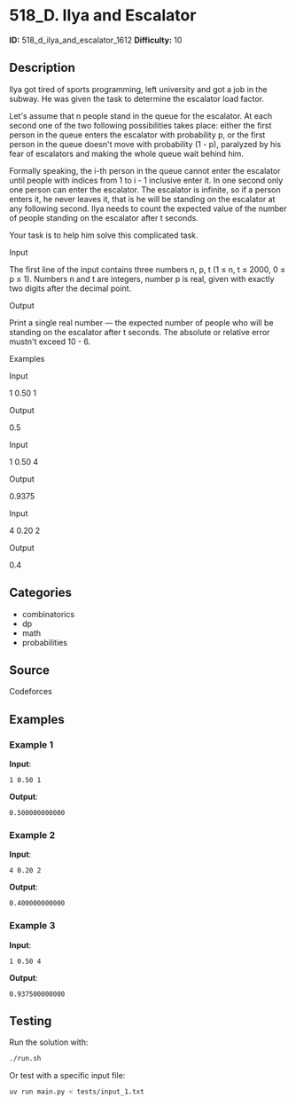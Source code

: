 # 518_D. Ilya and Escalator

**ID:** 518_d_ilya_and_escalator_1612
**Difficulty:** 10

## Description

Ilya got tired of sports programming, left university and got a job in the subway. He was given the task to determine the escalator load factor.

Let's assume that n people stand in the queue for the escalator. At each second one of the two following possibilities takes place: either the first person in the queue enters the escalator with probability p, or the first person in the queue doesn't move with probability (1 - p), paralyzed by his fear of escalators and making the whole queue wait behind him.

Formally speaking, the i-th person in the queue cannot enter the escalator until people with indices from 1 to i - 1 inclusive enter it. In one second only one person can enter the escalator. The escalator is infinite, so if a person enters it, he never leaves it, that is he will be standing on the escalator at any following second. Ilya needs to count the expected value of the number of people standing on the escalator after t seconds.

Your task is to help him solve this complicated task.

Input

The first line of the input contains three numbers n, p, t (1 ≤ n, t ≤ 2000, 0 ≤ p ≤ 1). Numbers n and t are integers, number p is real, given with exactly two digits after the decimal point.

Output

Print a single real number — the expected number of people who will be standing on the escalator after t seconds. The absolute or relative error mustn't exceed 10 - 6.

Examples

Input

1 0.50 1


Output

0.5


Input

1 0.50 4


Output

0.9375


Input

4 0.20 2


Output

0.4

## Categories

- combinatorics
- dp
- math
- probabilities

## Source

Codeforces

## Examples

### Example 1

**Input**:
```
1 0.50 1
```

**Output**:
```
0.500000000000
```

### Example 2

**Input**:
```
4 0.20 2
```

**Output**:
```
0.400000000000
```

### Example 3

**Input**:
```
1 0.50 4
```

**Output**:
```
0.937500000000
```


## Testing

Run the solution with:

```bash
./run.sh
```

Or test with a specific input file:

```bash
uv run main.py < tests/input_1.txt
```
